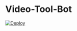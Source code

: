 # Video-Tool-Bot

[![Deploy](https://www.herokucdn.com/deploy/button.svg)](https://heroku.com/deploy)
